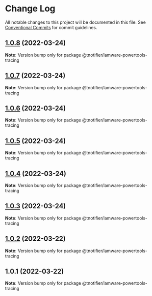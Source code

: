 # Change Log

All notable changes to this project will be documented in this file.
See [Conventional Commits](https://conventionalcommits.org) for commit guidelines.

## [1.0.8](https://github.com/tnotifier/lamware/compare/@tnotifier/lamware-powertools-tracing@1.0.7...@tnotifier/lamware-powertools-tracing@1.0.8) (2022-03-24)

**Note:** Version bump only for package @tnotifier/lamware-powertools-tracing





## [1.0.7](https://github.com/tnotifier/lamware/compare/@tnotifier/lamware-powertools-tracing@1.0.6...@tnotifier/lamware-powertools-tracing@1.0.7) (2022-03-24)

**Note:** Version bump only for package @tnotifier/lamware-powertools-tracing





## [1.0.6](https://github.com/tnotifier/lamware/compare/@tnotifier/lamware-powertools-tracing@1.0.5...@tnotifier/lamware-powertools-tracing@1.0.6) (2022-03-24)

**Note:** Version bump only for package @tnotifier/lamware-powertools-tracing





## [1.0.5](https://github.com/tnotifier/lamware/compare/@tnotifier/lamware-powertools-tracing@1.0.4...@tnotifier/lamware-powertools-tracing@1.0.5) (2022-03-24)

**Note:** Version bump only for package @tnotifier/lamware-powertools-tracing





## [1.0.4](https://github.com/tnotifier/lamware/compare/@tnotifier/lamware-powertools-tracing@1.0.3...@tnotifier/lamware-powertools-tracing@1.0.4) (2022-03-24)

**Note:** Version bump only for package @tnotifier/lamware-powertools-tracing





## [1.0.3](https://github.com/tnotifier/lamware/compare/@tnotifier/lamware-powertools-tracing@1.0.2...@tnotifier/lamware-powertools-tracing@1.0.3) (2022-03-24)

**Note:** Version bump only for package @tnotifier/lamware-powertools-tracing





## [1.0.2](https://github.com/tnotifier/lamware/compare/@tnotifier/lamware-powertools-tracing@1.0.1...@tnotifier/lamware-powertools-tracing@1.0.2) (2022-03-22)

**Note:** Version bump only for package @tnotifier/lamware-powertools-tracing





## 1.0.1 (2022-03-22)

**Note:** Version bump only for package @tnotifier/lamware-powertools-tracing
